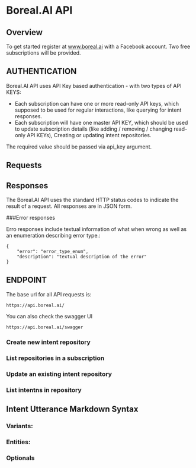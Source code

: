# Boreal.AI API

## Overview

To get started register at www.boreal.ai with a Facebook account. Two free subscriptions will be provided.

## AUTHENTICATION

Boreal.AI API uses API Key based authentication - with two types of API KEYS:
- Each subscription can have one or more read-only API keys, which supposed to be used for regular interactions, like querying for intent responses.
- Each subscription will have one master API KEY, which should be used to update subscription details (like adding / removing / changing read-only API KEYs), Creating or updating intent repositories.

The required value should be passed via api_key argument.

## Requests

## Responses

The Boreal.AI API uses the standard HTTP status codes to indicate the result of a request. All responses are in JSON form.

###Error responses

Erro responses include textual information of what when wrong as well as an enumeration describing error type.:

```
{
    "error": "error_type_enum",
    "description": "textual description of the error"
}
```

## ENDPOINT

The base url for all API requests is:
```
https://api.boreal.ai/
```


You can also check the swagger UI
```
https://api.boreal.ai/swagger
```

### Create new intent repository

### List repositories in a subscription

### Update an existing intent repository

### List intentns in repository 

## Intent Utterance Markdown Syntax

### Variants:

### Entities:

### Optionals
